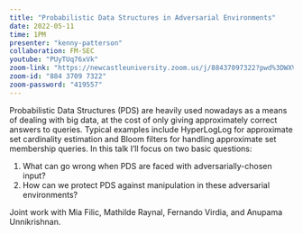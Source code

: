 ```yaml
---
title: "Probabilistic Data Structures in Adversarial Environments"
date: 2022-05-11
time: 1PM
presenter: "kenny-patterson"
collaboration: FM-SEC
youtube: "PUyTUq76xVk"
zoom-link: "https://newcastleuniversity.zoom.us/j/88437097322?pwd%3DWXVOQzVISjFhbXB3NzFsMW1zWlY0QT09"
zoom-id: "884 3709 7322"
zoom-password: "419557"
---
```


Probabilistic Data Structures (PDS) are heavily used nowadays as a means of dealing with big data, at the cost of only giving approximately correct answers to queries. Typical examples include HyperLogLog for approximate set cardinality estimation and Bloom filters for handling approximate set membership queries. In this talk I’ll focus on two basic questions:

1. What can go wrong when PDS are faced with adversarially-chosen input?
2. How can we protect PDS against manipulation in these adversarial environments?


Joint work with Mia Filic, Mathilde Raynal, Fernando Virdia, and Anupama Unnikrishnan.
